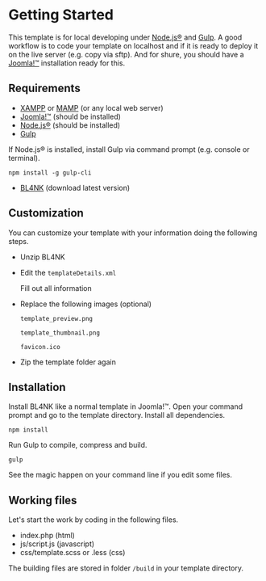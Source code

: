# Getting Started

This template is for local developing under [Node.js®](http://nodejs.org/) and [Gulp](https://gulpjs.com/). A good workflow is to code your template on localhost and if it is ready to deploy it on the live server \(e.g. copy via sftp\). And for shure, you should have a [Joomla!™](https://www.joomla.org/) installation ready for this.

## Requirements

* [XAMPP](https://www.apachefriends.org/) or [MAMP](https://www.mamp.info) \(or any local web server\)
* [Joomla!™](https://www.joomla.org/) \(should be installed\)
* [Node.js®](http://nodejs.org/) \(should be installed\)
* [Gulp](https://gulpjs.com/)

If Node.js® is installed, install Gulp via command prompt \(e.g. console or terminal\).

```text
npm install -g gulp-cli
```

* [BL4NK](https://github.com/Bloggerschmidt/Blank/releases/latest) \(download latest version\)

## Customization

You can customize your template with your information doing the following steps.

* Unzip BL4NK
* Edit the `templateDetails.xml`

  Fill out all information

* Replace the following images \(optional\)

  `template_preview.png`

  `template_thumbnail.png`

  `favicon.ico`

* Zip the template folder again

## Installation

Install BL4NK like a normal template in Joomla!™. Open your command prompt and go to the template directory. Install all dependencies.

```text
npm install
```

Run Gulp to compile, compress and build.

```text
gulp
```

See the magic happen on your command line if you edit some files.

## Working files

Let's start the work by coding in the following files.

* index.php \(html\)
* js/script.js \(javascript\)
* css/template.scss or .less \(css\)

The building files are stored in folder `/build` in your template directory.





